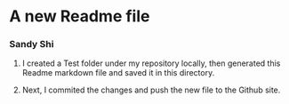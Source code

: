 # A new Readme file
### Sandy Shi

1. I created a Test folder under my repository locally, then generated this Readme markdown file and saved it in this directory. 

2. Next, I commited the changes and push the new file to the Github site. 
